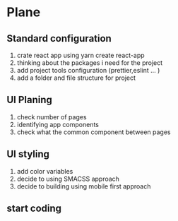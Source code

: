 # Plane

## Standard configuration

1. crate react app using yarn create react-app
2. thinking about the packages i need for the project
3. add project tools configuration (prettier,eslint ... )
4. add a folder and file structure for project

## UI Planing

1. check number of pages
2. identifying app components
3. check what the common component between pages

## UI styling

1. add color variables
2. decide to using SMACSS approach
3. decide to building using mobile first approach

## start coding
